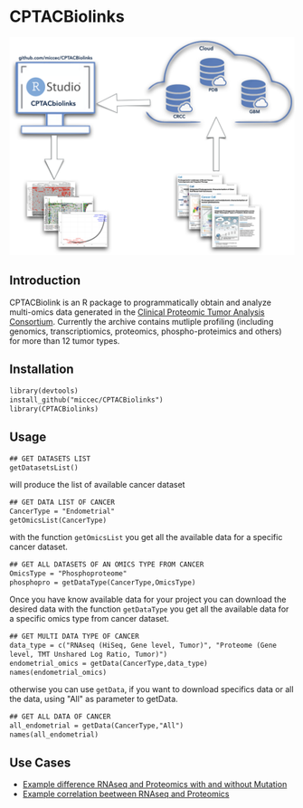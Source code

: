# CPTACBiolinks
![image](https://github.com/miccec/CPTACBiolinks/blob/main/vignettes/images/CTPACBiolinks.png)
## Introduction
CPTACBiolink is an R package to programmatically obtain and analyze multi-omics data generated in the  [Clinical Proteomic Tumor Analysis Consortium](https://proteomics.cancer.gov/programs/cptac).
Currently the archive contains mutliple profiling (including genomics, transcriptiomics, proteomics, phospho-proteimics and others) for more than 12 tumor types.
## Installation
```
library(devtools)
install_github("miccec/CPTACBiolinks")
library(CPTACBiolinks)
```

## Usage

```
## GET DATASETS LIST
getDatasetsList()
```
will produce the list of available cancer dataset

```
## GET DATA LIST OF CANCER
CancerType = "Endometrial"
getOmicsList(CancerType)

```
with the function `getOmicsList` you get all the available data for a specific cancer dataset.

```
## GET ALL DATASETS OF AN OMICS TYPE FROM CANCER
OmicsType = "Phosphoproteome"
phosphopro = getDataType(CancerType,OmicsType)
```

Once you have know available data for your  project you can download the desired data with the function `getDataType` you get all the available data for a specific omics type from cancer dataset.

```
## GET MULTI DATA TYPE OF CANCER
data_type = c("RNAseq (HiSeq, Gene level, Tumor)", "Proteome (Gene level, TMT Unshared Log Ratio, Tumor)")
endometrial_omics = getData(CancerType,data_type)
names(endometrial_omics)
```
otherwise you can use ```getData```, if you want to download specifics data or all the data, using "All" as parameter to getData.

```
## GET ALL DATA OF CANCER
all_endometrial = getData(CancerType,"All")
names(all_endometrial)
```

## Use Cases

* [Example difference RNAseq and Proteomics with and without Mutation](https://github.com/miccec/CPTACBiolinks/blob/main/vignettes/useCase.md)
* [Example correlation beetween RNAseq and Proteomics](https://github.com/miccec/CPTACBiolinks/blob/main/vignettes/useCase2.md)

